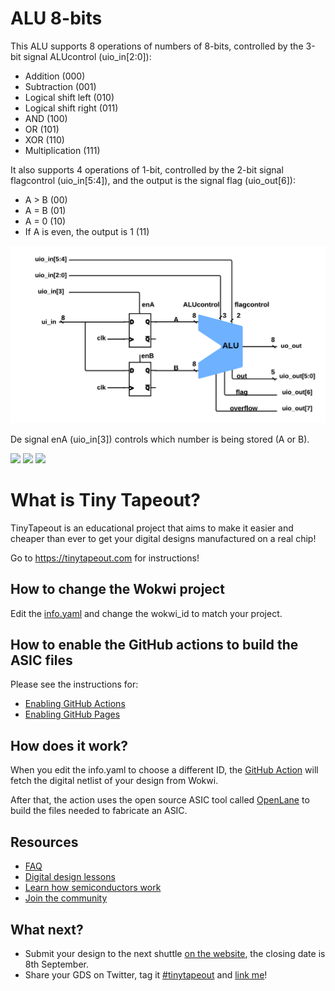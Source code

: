 # ALU 8-bits

This ALU supports 8 operations of numbers of 8-bits, controlled by the 3-bit signal ALUcontrol (uio_in[2:0]): 

- Addition (000)
- Subtraction (001)
- Logical shift left (010)
- Logical shift right (011)
- AND (100)
- OR (101)
- XOR (110)
- Multiplication (111)

It also supports 4 operations of 1-bit, controlled by the 2-bit signal flagcontrol (uio_in[5:4]), and the output is the signal flag (uio_out[6]): 

- A > B (00)
- A = B (01)
- A = 0 (10)
- If A is even, the output is 1 (11)

![ALU.png](ALU.png)

De signal enA (uio_in[3]) controls which number is being stored (A or B).

![](../../workflows/gds/badge.svg) ![](../../workflows/docs/badge.svg) ![](../../workflows/wokwi_test/badge.svg)

# What is Tiny Tapeout?

TinyTapeout is an educational project that aims to make it easier and cheaper than ever to get your digital designs manufactured on a real chip!

Go to https://tinytapeout.com for instructions!

## How to change the Wokwi project

Edit the [info.yaml](info.yaml) and change the wokwi_id to match your project.

## How to enable the GitHub actions to build the ASIC files

Please see the instructions for:

- [Enabling GitHub Actions](https://tinytapeout.com/faq/#when-i-commit-my-change-the-gds-action-isnt-running)
- [Enabling GitHub Pages](https://tinytapeout.com/faq/#my-github-action-is-failing-on-the-pages-part)

## How does it work?

When you edit the info.yaml to choose a different ID, the [GitHub Action](.github/workflows/gds.yaml) will fetch the digital netlist of your design from Wokwi.

After that, the action uses the open source ASIC tool called [OpenLane](https://www.zerotoasiccourse.com/terminology/openlane/) to build the files needed to fabricate an ASIC.

## Resources

- [FAQ](https://tinytapeout.com/faq/)
- [Digital design lessons](https://tinytapeout.com/digital_design/)
- [Learn how semiconductors work](https://tinytapeout.com/siliwiz/)
- [Join the community](https://discord.gg/rPK2nSjxy8)

## What next?

- Submit your design to the next shuttle [on the website](https://tinytapeout.com/#submit-your-design), the closing date is 8th September.
- Share your GDS on Twitter, tag it [#tinytapeout](https://twitter.com/hashtag/tinytapeout?src=hashtag_click) and [link me](https://twitter.com/matthewvenn)!
